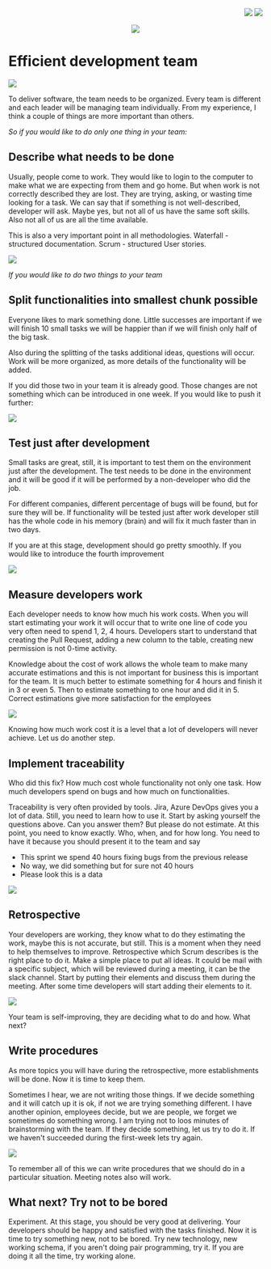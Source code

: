 
<!--Category:Article--> 
 <p align="right">
    <a href="http://productivitytools.tech/send-rocket-into-space-in-parts-how-to-estimate-large-projects/"><img src="Images/Header/ProductivityTools_green_40px_2.png" /><a> 
    <a href="https://github.com/pwujczyk/ProductivityTools.Articles"><img src="Images/Header/Github_border_40px.png" /></a>
</p>
<p align="center">
    <a href="http://productivitytools.tech/">
        <img src='Images/Header/LogoTitle_green_500px.png' />
    </a>
</p>

# Efficient development team

<!--og-image-->
![](Images/WideScreen.png)

To deliver software, the team needs to be organized. Every team is different and each leader will be managing team individually. From my experience, I think a couple of things are more important than others.

*So if you would like to do only one thing in your team:*

## Describe what needs to be done

Usually, people come to work. They would like to login to the computer to make what we are expecting from them and go home. But when work is not correctly described they are lost. They are trying, asking, or wasting time looking for a task. We can say that if something is not well-described, developer will ask. Maybe yes, but not all of us have the same soft skills. Also not all of us are all the time available.

This is also a very important point in all methodologies. Waterfall - structured documentation. Scrum - structured User stories.

![](Images/Explain.jpg)

*If you would like to do two things to your team*

## Split functionalities into smallest chunk possible

Everyone likes to mark something done. Little successes are important if we will finish 10 small tasks we will be happier than if we will finish only half of the big task. 

Also during the splitting of the tasks additional ideas, questions will occur. Work will be more organized, as more details of the functionality will be added.

If you did those two in your team it is already good. Those changes are not something which can be introduced in one week. If you would like to push it further:


![](Images/Scissors.jpg)


## Test just after development

Small tasks are great, still, it is important to test them on the environment just after the development. The test needs to be done in the environment and it will be good if it will be performed by a non-developer who did the job. 

For different companies, different percentage of bugs will be found, but for sure they will be. If functionality will be tested just after work developer still has the whole code in his memory (brain) and will fix it much faster than in two days.

If you are at this stage, development should go pretty smoothly. If you would like to introduce the fourth improvement

![](Images/VAR.jpg)


## Measure developers work

Each developer needs to know how much his work costs. When you will start estimating your work it will occur that to write one line of code you very often need to spend 1, 2, 4 hours. Developers start to understand that creating the Pull Request, adding a new column to the table, creating new permission is not 0-time activity. 

Knowledge about the cost of work allows the whole team to make many accurate estimations and this is not important for business this is important for the team. It is much better to estimate something for 4 hours and finish it in 3 or even 5. Then to estimate something to one hour and did it in 5. Correct estimations give more satisfaction for the employees

![](Images/Bolt.jpg)

Knowing how much work cost it is a level that a lot of developers will never achieve. Let us do another step.

## Implement traceability

Who did this fix? How much cost whole functionality not only one task. How much developers spend on bugs and how much on functionalities. 

Traceability is very often provided by tools. Jira, Azure DevOps gives you a lot of data. Still, you need to learn how to use it. Start by asking yourself the questions above. Can you answer them? But please do not estimate. At this point, you need to know exactly. Who, when, and for how long. You need to have it because you should present it to the team and say
- This sprint we spend 40 hours fixing bugs from the previous release
- No way, we did something but for sure not 40 hours
- Please look this is a data

![](Images/Snow.jpg)

## Retrospective

Your developers are working, they know what to do they estimating the work, maybe this is not accurate, but still. This is a moment when they need to help themselves to improve. Retrospective which Scrum describes is the right place to do it. Make a simple place to put all ideas. It could be mail with a specific subject, which will be reviewed during a meeting, it can be the slack channel. Start by putting their elements and discuss them during the meeting. After some time developers will start adding their elements to it. 

![](Images/BackToTheFuture.jpg)

Your team is self-improving, they are deciding what to do and how. What next?

## Write procedures

As more topics you will have during the retrospective, more establishments will be done. Now it is time to keep them. 

Sometimes I hear, we are not writing those things. If we decide something and it will catch up it is ok, if not we are trying something different. I have another opinion, employees decide, but we are people, we forget we sometimes do something wrong. I am trying not to loos minutes of brainstorming with the team. If they decide something, let us try to do it. If we haven't succeeded during the first-week lets try again. 

![](Images/Doctor.jpg)

To remember all of this we can write procedures that we should do in a particular situation. Meeting notes also will work. 

## What next? Try not to be bored

Experiment. At this stage, you should be very good at delivering. Your developers should be happy and satisfied with the tasks finished. Now it is time to try something new, not to be bored. Try new technology, new working schema, if you aren't doing pair programming, try it. If you are doing it all the time, try working alone. 

